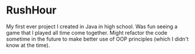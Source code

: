 # RushHour
My first ever project I created in Java in high school. Was fun seeing a game that I played all time come together. Might refactor the code sometime in the future to make better use of OOP principles (which I didn't know at the time).
